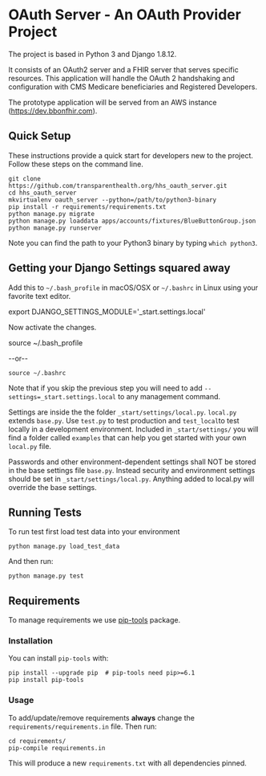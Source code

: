 OAuth Server - An OAuth Provider Project
========================================
The project is based in Python 3 and Django 1.8.12.

It consists of an OAuth2 server and a FHIR server that serves specific resources.
 This application will handle the OAuth 2 handshaking and configuration with CMS Medicare 
beneficiaries and Registered Developers.

The prototype application will be served from an AWS instance (https://dev.bbonfhir.com).
   


Quick Setup
-----------

These instructions provide a quick start for developers new to the project.
Follow these steps on the command line.


    git clone https://github.com/transparenthealth.org/hhs_oauth_server.git
    cd hhs_oauth_server
    mkvirtualenv oauth_server --python=/path/to/python3-binary
    pip install -r requirements/requirements.txt
    python manage.py migrate
    python manage.py loaddata apps/accounts/fixtures/BlueButtonGroup.json
    python manage.py runserver
    
    
Note you can find the path to your Python3 binary by typing `which python3`.    

Getting your Django Settings squared away
-------------------------------------------

Add this to `~/.bash_profile`  in macOS/OSX or `~/.bashrc` in Linux using your favorite text editor.


   export DJANGO_SETTINGS_MODULE='_start.settings.local'

Now activate the changes.


   source ~/.bash_profile

--or--


    source ~/.bashrc


Note that if you skip the previous step you will need to add `--settings=_start.settings.local`
to any management command.

Settings are inside the the folder `_start/settings/local.py`.  `local.py` extends `base.py`.
Use `test.py` to test production and `test_local`to test locally in
a development environment.  Included in `_start/settings/` you will find a folder
called `examples` that can help you get started with your own `local.py` file.

Passwords and other environment-dependent settings shall NOT be stored in the base settings
file `base.py`. Instead security and environment settings should be set in `_start/settings/local.py`.
Anything added to local.py will override the base settings.

Running Tests
-------------

To run test first load test data into your environment

    python manage.py load_test_data

And then run:

    python manage.py test

Requirements
------------

To manage requirements we use [pip-tools][0] package.

[0]: https://github.com/nvie/pip-tools

### Installation

You can install `pip-tools` with:

    pip install --upgrade pip  # pip-tools need pip>=6.1
    pip install pip-tools

### Usage

To add/update/remove requirements **always** change the `requirements/requirements.in`
file. Then run:

    cd requirements/
    pip-compile requirements.in

This will produce a new `requirements.txt` with all dependencies pinned.

